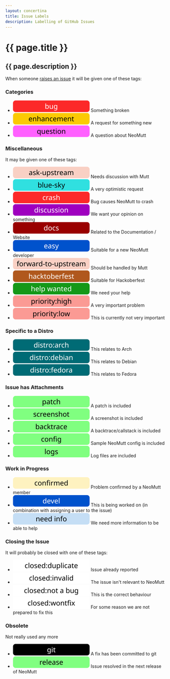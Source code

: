 ```yaml
---
layout: concertina
title: Issue Labels
description: Labelling of GitHub Issues
---
```


# {{ page.title }}

## {{ page.description }}

When someone [raises an issue](https://github.com/neomutt/neomutt/issues) it will be given one of these tags:

### Categories

- [![bug](/images/labels/bug.svg)](https://github.com/neomutt/neomutt/labels/bug)                          Something broken
- [![enhancement](/images/labels/enhancement.svg)](https://github.com/neomutt/neomutt/labels/enhancement)  A request for something new
- [![question](/images/labels/question.svg)](https://github.com/neomutt/neomutt/labels/question)           A question about NeoMutt

### Miscellaneous

It may be given one of these tags:

- [![ask-upstream](/images/labels/ask-upstream.svg)](https://github.com/neomutt/neomutt/labels/ask-upstream)                      Needs discussion with Mutt
- [![blue-sky](/images/labels/blue-sky.svg)](https://github.com/neomutt/neomutt/labels/blue-sky)                                  A very optimistic request
- [![crash](/images/labels/crash.svg)](https://github.com/neomutt/neomutt/labels/crash)                                           Bug causes NeoMutt to crash
- [![discussion](/images/labels/discussion.svg)](https://github.com/neomutt/neomutt/labels/discussion)                            We want your opinion on something
- [![docs](/images/labels/docs.svg)](https://github.com/neomutt/neomutt/labels/docs)                                              Related to the Documentation / Website
- [![easy](/images/labels/easy.svg)](https://github.com/neomutt/neomutt/labels/easy)                                              Suitable for a new NeoMutt developer
- [![forward-to-upstream](/images/labels/forward-to-upstream.svg)](https://github.com/neomutt/neomutt/labels/forward-to-upstream) Should be handled by Mutt
- [![hacktoberfest](/images/labels/hacktoberfest.svg)](https://github.com/neomutt/neomutt/labels/hacktoberfest)                   Suitable for Hackoberfest
- [![help-wanted](/images/labels/help-wanted.svg)](https://github.com/neomutt/neomutt/labels/help-wanted)                         We need your help
- [![priority:high](/images/labels/priority:high.svg)](https://github.com/neomutt/neomutt/labels/priority:high)                   A very important problem
- [![priority:low](/images/labels/priority:low.svg)](https://github.com/neomutt/neomutt/labels/priority:low)                      This is currently not very important

### Specific to a Distro

- [![distro:arch](/images/labels/distro:arch.svg)](https://github.com/neomutt/neomutt/labels/distro:arch)       This relates to Arch
- [![distro:debian](/images/labels/distro:debian.svg)](https://github.com/neomutt/neomutt/labels/distro:debian) This relates to Debian
- [![distro:fedora](/images/labels/distro:fedora.svg)](https://github.com/neomutt/neomutt/labels/distro:fedora) This relates to Fedora

### Issue has Attachments

- [![patch](/images/labels/patch.svg)](https://github.com/neomutt/neomutt/labels/patch)                A patch is included
- [![screenshot](/images/labels/screenshot.svg)](https://github.com/neomutt/neomutt/labels/screenshot) A screenshot is included
- [![backtrace](/images/labels/backtrace.svg)](https://github.com/neomutt/neomutt/labels/backtrace)    A backtrace/callstack is included
- [![config](/images/labels/config.svg)](https://github.com/neomutt/neomutt/labels/config)             Sample NeoMutt config is included
- [![logs](/images/labels/logs.svg)](https://github.com/neomutt/neomutt/labels/logs)                   Log files are included

### Work in Progress

- [![confirmed](/images/labels/confirmed.svg)](https://github.com/neomutt/neomutt/labels/confirmed) Problem confirmed by a NeoMutt member
- [![devel](/images/labels/devel.svg)](https://github.com/neomutt/neomutt/labels/devel)             This is being worked on (in combination with assigning a user to the issue)
- [![need-info](/images/labels/need-info.svg)](https://github.com/neomutt/neomutt/labels/need-info) We need more information to be able to help

### Closing the Issue

It will probably be closed with one of these tags:

- [![closed:duplicate](/images/labels/closed:duplicate.svg)](https://github.com/neomutt/neomutt/labels/closed:duplicate) Issue already reported
- [![closed:invalid](/images/labels/closed:invalid.svg)](https://github.com/neomutt/neomutt/labels/closed:invalid)       The issue isn't relevant to NeoMutt
- [![closed:not-a-bug](/images/labels/closed:not-a-bug.svg)](https://github.com/neomutt/neomutt/labels/closed:not-a-bug) This is the correct behaviour
- [![closed:wontfix](/images/labels/closed:wontfix.svg)](https://github.com/neomutt/neomutt/labels/closed:wontfix)       For some reason we are not prepared to fix this

### Obsolete

Not really used any more

- [![git](/images/labels/git.svg)](https://github.com/neomutt/neomutt/labels/git)             A fix has been committed to git
- [![release](/images/labels/release.svg)](https://github.com/neomutt/neomutt/labels/release) Issue resolved in the next release of NeoMutt

